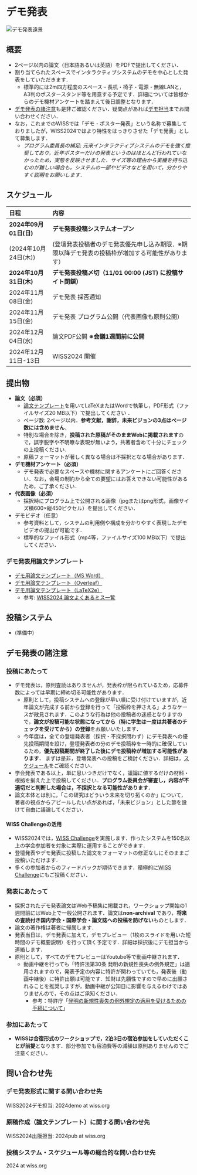 # デモ発表
![デモ発表遠景](https://lh3.googleusercontent.com/pw/AP1GczOWpygXQuIb_ueaOykt49rWtbbpBjQ5pepuKELhcGpziU4ZeBDbdKWz7LwMnWeemNEuWFtrZ5e3tYBzzcuShh9UJ8MJ6Rs7AyJHCy7k9wxDIeGpxg3ELPnDrzr4SiUk-WiPahQYdtM5KJysFQzdwPjrYg=w1620-h401-s-no?authuser=0)
## 概要
- 2ページ以内の論文（日本語あるいは英語）をPDFで提出してください．
- 割り当てられたスペースでインタラクティブシステムのデモを中心とした発表をしていただきます．
	- 標準的には2m四方程度のスペース・長机・椅子・電源・無線LANと，A3判のポスタースタンド等を用意する予定です．詳細については皆様からのデモ機材アンケートを踏まえて後日調整となります．
-  [デモ発表の諸注意](#デモ発表の諸注意)も是非ご確認ください．疑問点があれば[デモ担当](#問い合わせ先)までお問い合わせください．
- なお，これまでのWISSでは「デモ・ポスター発表」という名称で募集しておりましたが，WISS2024ではより特性をはっきりさせた「デモ発表」として募集します．
	- *プログラム委員長の補足: 元来インタラクティブシステムのデモを強く推奨しており，近年ポスターだけの発表というのはほとんど行われていなかったため，実態を反映させました．サイズ等の理由から実機を持ち込むのが難しい場合も，システムの一部やビデオなどを用いて，分かりやすく説明をお願いします．*

<a id="スケジュール"></a>
## スケジュール
<!--
	★塚田メモ（後で消す）10/25まで登壇発表者用枠を確保するのはちょっと遅い...？
	デモの締め切りをもう1週間後にしても多分大丈夫だとは思う（現在締切は去年と同じで，会期は1週間遅いため
	-->
日程|内容
:--|:--
**2024年09月01日(日)**	| **デモ発表投稿システムオープン**
(2024年10月24日(木))	|(登壇発表投稿者のデモ発表優先申し込み期限．※期限以降デモ発表の投稿枠が増加する可能性があります）
**2024年10月31日(木)**	| **デモ発表投稿〆切（11/01 00:00 (JST) に投稿サイト閉鎖）**
2024年11月08日(金)	| デモ発表  採否通知
2024年11月15日(金)	| デモ発表 プログラム公開（代表画像も原則公開）
2024年12月04日(水)	| 論文PDF公開 **※会議1週間前に公開**
2024年12月11日-13日 | WISS2024 開催

<a id="提出物"></a>
## 提出物
- **論文（必須）**
	-  [論文テンプレート](#デモ発表用論文テンプレート)を用いてLaTeXまたはWordで執筆し，PDF形式（ファイルサイズ20 MB以下）で提出してください ．
	- ページ数: 2ページ以内．**参考文献，謝辞，未来ビジョンの3点はぺージ数には含めません**．
	- 特別な場合を除き，**投稿された原稿がそのままWebに掲載されます**ので，誤字脱字や不明瞭な表現が無いよう，共著者含めて十分にチェックの上投稿ください．
	- 原稿フォーマットが著しく異なる場合は不採択となる場合があります．
- **デモ機材アンケート（必須）**
	- デモ発表で必要なスペースや機材に関するアンケートにご回答ください．なお，会場の制約から全ての要望にはお答えできない可能性があるため，ご了承ください．
- **代表画像（必須）**
	- 採択時にプログラム上で公開される画像（jpgまたはpng形式，画像サイズ横600×縦450ピクセル）を提出してください．
- デモビデオ（任意）
	- 参考資料として，システムの利用例や構成を分かりやすく表現したデモビデオの提出が可能です．
	- 標準的なファイル形式（mp4等，ファイルサイズ100 MB以下）で提出してください．

<a id="デモ発表用論文テンプレート"></a>
### デモ発表用論文テンプレート
- [デモ用論文テンプレート（MS Word）](./downloads/WISS_Template_2024_0529_word-nonrefereed.docx) 
- [デモ用論文テンプレート（Overleaf）](https://www.overleaf.com/latex/templates/wiss2024-template-demofa-biao-yong/bftdyvdjyfnn)
- [デモ用論文テンプレート（LaTeX2e）](./downloads/WISS_Template_2024_0610_latex-nonrefereed.zip)
	- 参考:  [WISS2024 論文よくあるミス一覧](./downloads/WISSTemplate_2024_0527_errors.pdf)

## 投稿システム
- (準備中)
<!-- - [https://confmanex.wiss.org/](https://confmanex.wiss.org/) -->


<a id="デモ発表の諸注意"></a>
## デモ発表の諸注意
### 投稿にあたって

- デモ発表は，原則査読はありませんが，発表枠が限られているため，応募件数によっては早期に締め切る可能性があります．
	- 原則として，投稿システムへの登録が早い順に受け付けていますが，近年論文が完成する前から登録を行って「投稿枠を押さえる」ようなケースが散見されます．このような行為は他の投稿者の迷惑となりますので，**論文が投稿可能な状態になってから（特に学生は一度は共著者のチェックを受けてから）の登録**をお願いいたします．
	- 今年度は，全ての登壇発表者（採択・不採択問わず）にデモ発表への優先投稿期間を設け，登壇発表者の分のデモ投稿枠を一時的に確保しているため，**優先投稿期間が終了した後にデモ投稿枠が増加する可能性があります．** まずは是非，登壇発表への投稿をご検討ください．詳細は，[スケジュール](#スケジュール)をご確認ください．
- 学会発表である以上，単に思いつきだけでなく，議論に値するだけの材料・根拠を揃えた上で投稿してください．**プログラム委員会が審査し，内容が不適切だと判断した場合は，不採択となる可能性があります．**
- 論文本体とは別に，「この研究はどういう未来を切り拓くのか」について，著者の視点からアピールしたい点があれば，「未来ビジョン」とした節を設けて自由に議論してください．

####  WISS Challengeの活用
 - WISS2024では，[WISS Challenge](./call-for-challenge.html)を実施します．作ったシステムを150名以上の学会参加者を対象に実際に運用することができます． 
 - 登壇発表やデモ発表に投稿した論文をフォーマットの修正なしにそのままご投稿いただけます． 
 - 多くの参加者からのフィードバックが期待できます．積極的に[WISS Challenge](./call-for-challenge.html)にもご投稿ください．


### 発表にあたって
- 採択されたデモ発表論文はWeb予稿集に掲載され，ワークショップ開始の1週間前にはWeb上で一般公開されます．論文は**non-archival** であり，**将来の査読付き国内学会・国際学会・論文誌への投稿を防げない**ものとします．
- 論文の著作権は著者に帰属します．
- 発表当日は，デモ発表に加えて，デモプレビュー（1枚のスライドを用いた短時間のデモ概要説明）を行って頂く予定です．詳細は採択後にデモ担当から連絡します．
- 原則として，すべてのデモプレビューはYoutube等で動画中継されます．
	- 動画中継を行っても「特許法第30条 発明の新規性喪失の例外規定」は適用されますので，発表予定の内容に特許が関わっていても，発表後（動画中継後）に特許出願は可能です．知財は先願性ですので早めに出願されることを推奨しますが，動画中継が公知日に影響を与えるわけではありませんので，その点はご承知ください．
		- 参考：特許庁「[発明の新規性喪失の例外規定の適用を受けるための手続について](https://www.jpo.go.jp/system/laws/rule/guideline/patent/hatumei_reigai.html)」

### 参加にあたって
- **WISSは合宿形式のワークショップで，2泊3日の宿泊参加をしていただくことが前提**となります．部分参加でも宿泊費等の減額は原則ありませんのでご注意ください．

<a id="問い合わせ先"></a>
## 問い合わせ先
### デモ発表形式に関する問い合わせ先
WISS2024デモ担当: 2024demo at wiss.org

### 原稿作成（論文テンプレート）に関する問い合わせ先
WISS2024出版担当:  2024pub at wiss.org

### 投稿システム・スケジュール等の総合的な問い合わせ先
2024 at wiss.org

<!--stackedit_data:
eyJoaXN0b3J5IjpbLTExNDU3MzM1MzksLTc0OTAzNDYzNSw0Nz
IyNTg3NTksLTk3MzQzNjQ1NSwtMTU3MDk0MDg5NSwyNzg3NDU5
NjksLTIxMDI2NDI3NTEsMTYwODY0OTQzLDI3Mjg0MTMxMCwxMj
MwOTA2MzMxLDEyMDU2Nzg4MywtMTM4MDE4NDM5LC0yMTIyODI2
NjMxLDYxNDU0MzQ5OSw0MjIyMDg0NDksMTU2MzQ5NzE3MSwtMT
IxNjg3MDEyLC02NjcwMzE0NjAsLTMxNDIzMjc1MiwtMTUwNzg2
MTQ0M119
-->